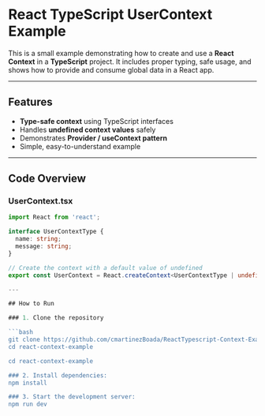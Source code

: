 # React TypeScript UserContext Example

This is a small example demonstrating how to create and use a **React Context** in a **TypeScript** project. It includes proper typing, safe usage, and shows how to provide and consume global data in a React app.

---

## Features

- **Type-safe context** using TypeScript interfaces
- Handles **undefined context values** safely
- Demonstrates **Provider / useContext pattern**
- Simple, easy-to-understand example

---

## Code Overview

### UserContext.tsx

```ts
import React from 'react';

interface UserContextType {
  name: string;
  message: string;
}

// Create the context with a default value of undefined
export const UserContext = React.createContext<UserContextType | undefined>(undefined);

---

## How to Run

### 1. Clone the repository

```bash
git clone https://github.com/cmartinezBoada/ReactTypescript-Context-Example.git
cd react-context-example

cd react-context-example

### 2. Install dependencies:
npm install

### 3. Start the development server:
npm run dev
